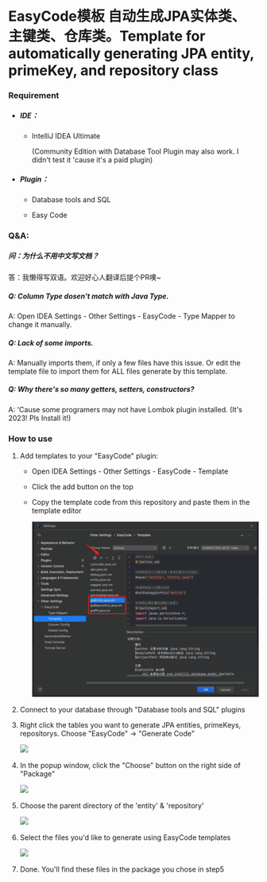 # EasyCode模板 自动生成JPA实体类、主键类、仓库类。Template for automatically generating JPA entity, primeKey, and repository class

### 

### Requirement

- ##### IDE：
  
  - IntelliJ IDEA Ultimate
    
    (Community Edition with Database Tool Plugin may also work. I didn't test it 'cause it's a paid plugin)

- ##### Plugin：
  
  - Database tools and SQL
  
  - Easy Code

### Q&A:

##### 问：为什么不用中文写文档？

答：我懒得写双语。欢迎好心人翻译后提个PR噢~

##### Q: Column Type dosen't match with Java Type.

A: Open IDEA Settings - Other Settings - EasyCode - Type Mapper to change it manually.

##### Q: Lack of some imports.

A: Manually imports them, if only a few files have this issue. Or edit the template file to import them for ALL files generate by this template.

##### Q: Why there's so many getters, setters, constructors?

A: 'Cause some programers may not have Lombok plugin installed. (It's 2023! Pls Install it!)

### How to use

1. Add templates to your "EasyCode" plugin:
   
   - Open IDEA Settings - Other Settings - EasyCode - Template
   
   - Click the add button on the top
   
   - Copy the template code from this repository and paste them in the template editor
     
     ![](./image/2023-07-15-15-04-25-image.png)

2. Connect to your database through "Database tools and SQL" plugins

3. Right click the tables you want to generate JPA entities, primeKeys, repositorys. Choose "EasyCode" -> "Generate Code"
   
   ![](./images/2023-07-15-15-09-09-image.png)

4. In the popup window, click the "Choose" button on the right side of "Package"
   
   ![](./images/2023-07-15-14-53-32-image.png)

5. Choose the parent directory of the 'entity' & 'repository'
   
   ![](./images/2023-07-15-14-59-19-image.png)

6. Select the files you'd like to generate using EasyCode templates
   
   ![](./images/2023-07-15-15-12-16-image.png)

7. Done. You'll find these files in the package you chose in step5
